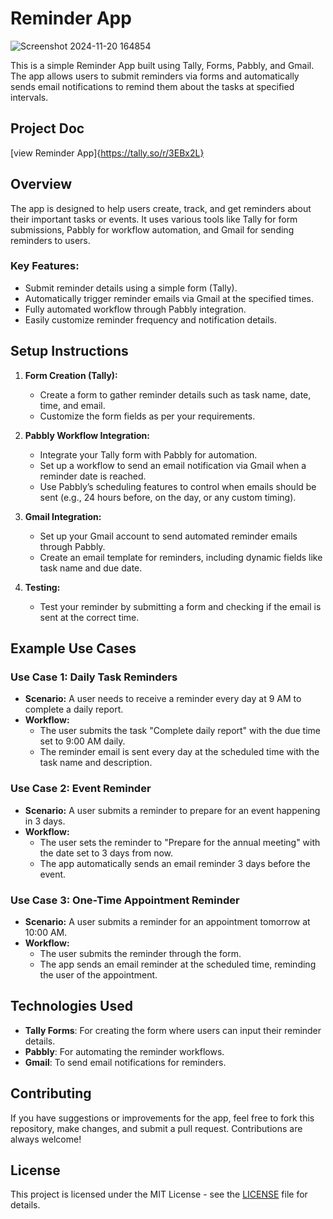 # Reminder App
![Screenshot 2024-11-20 164854](https://github.com/user-attachments/assets/8321b371-d47d-418c-aa9b-6db51f981615)


This is a simple Reminder App built using Tally, Forms, Pabbly, and Gmail. The app allows users to submit reminders via forms and automatically sends email notifications to remind them about the tasks at specified intervals.
## Project Doc
[view Reminder App]{https://tally.so/r/3EBx2L}

## Overview

The app is designed to help users create, track, and get reminders about their important tasks or events. It uses various tools like Tally for form submissions, Pabbly for workflow automation, and Gmail for sending reminders to users.
### Key Features:
- Submit reminder details using a simple form (Tally).
- Automatically trigger reminder emails via Gmail at the specified times.
- Fully automated workflow through Pabbly integration.
- Easily customize reminder frequency and notification details.

## Setup Instructions

1. **Form Creation (Tally):**
   - Create a form to gather reminder details such as task name, date, time, and email.
   - Customize the form fields as per your requirements.

2. **Pabbly Workflow Integration:**
   - Integrate your Tally form with Pabbly for automation.
   - Set up a workflow to send an email notification via Gmail when a reminder date is reached.
   - Use Pabbly’s scheduling features to control when emails should be sent (e.g., 24 hours before, on the day, or any custom timing).

3. **Gmail Integration:**
   - Set up your Gmail account to send automated reminder emails through Pabbly.
   - Create an email template for reminders, including dynamic fields like task name and due date.

4. **Testing:**
   - Test your reminder by submitting a form and checking if the email is sent at the correct time.

## Example Use Cases

### Use Case 1: Daily Task Reminders
- **Scenario:** A user needs to receive a reminder every day at 9 AM to complete a daily report.
- **Workflow:**
  - The user submits the task "Complete daily report" with the due time set to 9:00 AM daily.
  - The reminder email is sent every day at the scheduled time with the task name and description.

### Use Case 2: Event Reminder
- **Scenario:** A user submits a reminder to prepare for an event happening in 3 days.
- **Workflow:**
  - The user sets the reminder to "Prepare for the annual meeting" with the date set to 3 days from now.
  - The app automatically sends an email reminder 3 days before the event.

### Use Case 3: One-Time Appointment Reminder
- **Scenario:** A user submits a reminder for an appointment tomorrow at 10:00 AM.
- **Workflow:**
  - The user submits the reminder through the form.
  - The app sends an email reminder at the scheduled time, reminding the user of the appointment.

## Technologies Used
- **Tally Forms**: For creating the form where users can input their reminder details.
- **Pabbly**: For automating the reminder workflows.
- **Gmail**: To send email notifications for reminders.

## Contributing
If you have suggestions or improvements for the app, feel free to fork this repository, make changes, and submit a pull request. Contributions are always welcome!

## License
This project is licensed under the MIT License - see the [LICENSE](LICENSE) file for details.


